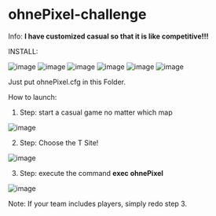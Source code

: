 # ohnePixel-challenge

Info: **I have customized casual so that it is like competitive!!!**


INSTALL:

![image](https://github.com/user-attachments/assets/0281b3b2-56db-40da-9226-842fa293e6a3)
![image](https://github.com/user-attachments/assets/6b47aad5-0c01-4b2b-ab7d-09ed797ed56a)
![image](https://github.com/user-attachments/assets/b71655cb-8bca-4b9f-a4c8-ed5d53486c7a)
![image](https://github.com/user-attachments/assets/2cf91c39-6aa1-4a9e-bbfc-3359d803c19c)
![image](https://github.com/user-attachments/assets/36ede536-b8bb-4615-94fb-8a753af50a29)
![image](https://github.com/user-attachments/assets/5a6620b1-4ee6-4109-aca7-a51ffe0e6934)

Just put ohnePixel.cfg in this Folder.




How to launch:

1. Step: start a casual game no matter which map


![image](https://github.com/user-attachments/assets/f40c32d0-9cb7-4368-ab95-6b47367e3328)


2. Step: Choose the T Site!

![image](https://github.com/user-attachments/assets/f8463ded-3877-4d44-a2b0-653fb18e4293)


3. Step: execute the command **exec ohnePixel**

![image](https://github.com/user-attachments/assets/39fdc0d0-499f-46ce-9ae0-6f0521d12390)



Note: If your team includes players, simply redo step 3.




